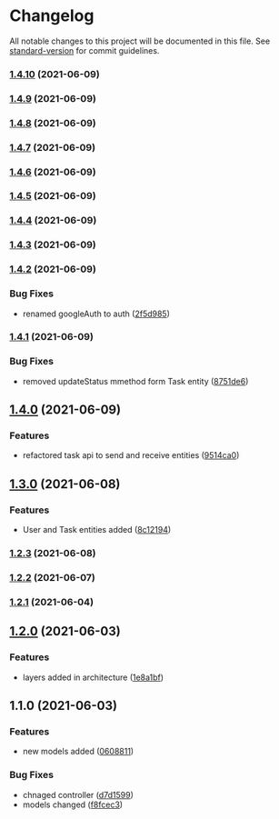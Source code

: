 # Changelog

All notable changes to this project will be documented in this file. See [standard-version](https://github.com/conventional-changelog/standard-version) for commit guidelines.

### [1.4.10](https://github.com/shariq-carbonteq/ToDoApp/compare/v1.4.9...v1.4.10) (2021-06-09)

### [1.4.9](https://github.com/shariq-carbonteq/ToDoApp/compare/v1.4.8...v1.4.9) (2021-06-09)

### [1.4.8](https://github.com/shariq-carbonteq/ToDoApp/compare/v1.4.7...v1.4.8) (2021-06-09)

### [1.4.7](https://github.com/shariq-carbonteq/ToDoApp/compare/v1.4.6...v1.4.7) (2021-06-09)

### [1.4.6](https://github.com/shariq-carbonteq/ToDoApp/compare/v1.4.5...v1.4.6) (2021-06-09)

### [1.4.5](https://github.com/shariq-carbonteq/ToDoApp/compare/v1.4.4...v1.4.5) (2021-06-09)

### [1.4.4](https://github.com/shariq-carbonteq/ToDoApp/compare/v1.4.3...v1.4.4) (2021-06-09)

### [1.4.3](https://github.com/shariq-carbonteq/ToDoApp/compare/v1.4.2...v1.4.3) (2021-06-09)

### [1.4.2](https://github.com/shariq-carbonteq/ToDoApp/compare/v1.4.1...v1.4.2) (2021-06-09)


### Bug Fixes

* renamed googleAuth to auth ([2f5d985](https://github.com/shariq-carbonteq/ToDoApp/commit/2f5d985bbe27f825b078cc84a8fa053c4c49775c))

### [1.4.1](https://github.com/shariq-carbonteq/ToDoApp/compare/v1.4.0...v1.4.1) (2021-06-09)


### Bug Fixes

* removed updateStatus mmethod form Task entity ([8751de6](https://github.com/shariq-carbonteq/ToDoApp/commit/8751de67007387509b6da4672f3a935dece4894e))

## [1.4.0](https://github.com/shariq-carbonteq/ToDoApp/compare/v1.3.0...v1.4.0) (2021-06-09)


### Features

* refactored task api to send and receive entities ([9514ca0](https://github.com/shariq-carbonteq/ToDoApp/commit/9514ca09b991e68ec6721c88f109814fdda1eb14))

## [1.3.0](https://github.com/shariq-carbonteq/ToDoApp/compare/v1.2.3...v1.3.0) (2021-06-08)


### Features

* User and Task entities added ([8c12194](https://github.com/shariq-carbonteq/ToDoApp/commit/8c121942d17dcf430608a03dfba1f1b7ccf6823a))

### [1.2.3](https://github.com/shariq-carbonteq/ToDoApp/compare/v1.2.2...v1.2.3) (2021-06-08)

### [1.2.2](https://github.com/shariq-carbonteq/ToDoApp/compare/v1.2.1...v1.2.2) (2021-06-07)

### [1.2.1](https://github.com/shariq-carbonteq/ToDoApp/compare/v1.2.0...v1.2.1) (2021-06-04)

## [1.2.0](https://github.com/shariq-carbonteq/ToDoApp/compare/v1.1.0...v1.2.0) (2021-06-03)


### Features

* layers added in architecture ([1e8a1bf](https://github.com/shariq-carbonteq/ToDoApp/commit/1e8a1bf9b70a08e271a295098502b189e10fca46))

## 1.1.0 (2021-06-03)


### Features

* new models added ([0608811](https://github.com/shariq-carbonteq/ToDoApp/commit/06088111774c214abf66dd7ab6b6f49655dab007))


### Bug Fixes

* chnaged controller ([d7d1599](https://github.com/shariq-carbonteq/ToDoApp/commit/d7d1599dc88b5f88f05d12add51b3cff593c4650))
* models changed ([f8fcec3](https://github.com/shariq-carbonteq/ToDoApp/commit/f8fcec3831ade7fb785df92b26c9ddd35456af4b))
